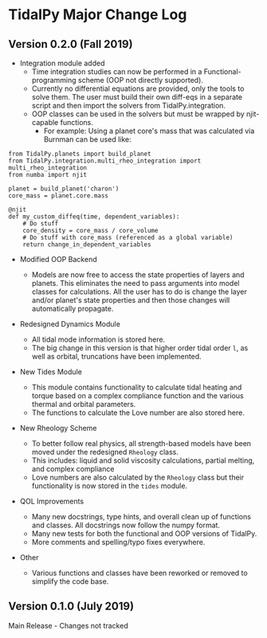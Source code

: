 # TidalPy Major Change Log


## Version 0.2.0 (Fall 2019)
* Integration module added
    * Time integration studies can now be performed in a Functional-programming scheme (OOP not directly supported).
    * Currently no differential equations are provided, only the tools to solve them. The user must build their own diff-eqs in a separate script and then import the solvers from TidalPy.integration.
    * OOP classes can be used in the solvers but must be wrapped by njit-capable functions.
        * For example: Using a planet core's mass that was calculated via Burnman can be used like:
~~~~
from TidalPy.planets import build_planet
from TidalPy.integration.multi_rheo_integration import multi_rheo_integration
from numba import njit

planet = build_planet('charon')
core_mass = planet.core.mass

@njit
def my_custom_diffeq(time, dependent_variables):
    # Do stuff
    core_density = core_mass / core_volume
    # Do stuff with core_mass (referenced as a global variable)
    return change_in_dependent_variables	
~~~~

* Modified OOP Backend
    * Models are now free to access the state properties of layers and planets. This eliminates the need to pass arguments into model classes for calculations. All the user has to do is change the layer and/or planet's state properties and then those changes will automatically propagate.

* Redesigned Dynamics Module
    * All tidal mode information is stored here.
    * The big change in this version is that higher order tidal order `l`, as well as orbital, truncations have been implemented.

* New Tides Module
    * This module contains functionality to calculate tidal heating and torque based on a complex compliance function and the various thermal and orbital parameters.
    * The functions to calculate the Love number are also stored here.

* New Rheology Scheme
    * To better follow real physics, all strength-based models have been moved under the redesigned `Rheology` class.
    * This includes: liquid and solid viscosity calculations, partial melting, and complex compliance
    * Love numbers are also calculated by the `Rheology` class but their functionality is now stored in the `tides` module.

* QOL Improvements
    * Many new docstrings, type hints, and overall clean up of functions and classes. All docstrings now follow the numpy format.
    * Many new tests for both the functional and OOP versions of TidalPy.
    * More comments and spelling/typo fixes everywhere.
        
* Other
    * Various functions and classes have been reworked or removed to simplify the code base. 

## Version 0.1.0 (July 2019)
Main Release - Changes not tracked